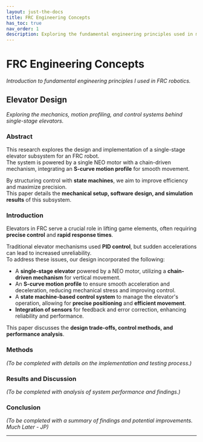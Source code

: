 ```yaml
---
layout: just-the-docs
title: FRC Engineering Concepts
has_toc: true
nav_order: 1
description: Exploring the fundamental engineering principles used in my time in FRC Robotics
---
```


# FRC Engineering Concepts
*Introduction to fundamental engineering principles I used in FRC robotics.*

## Elevator Design
*Exploring the mechanics, motion profiling, and control systems behind single-stage elevators.*

### Abstract
This research explores the design and implementation of a single-stage elevator subsystem for an FRC robot.  
The system is powered by a single NEO motor with a chain-driven mechanism, integrating an **S-curve motion profile** for smooth movement.  

By structuring control with **state machines**, we aim to improve efficiency and maximize precision.  
This paper details the **mechanical setup, software design, and simulation results** of this subsystem.  

### Introduction
Elevators in FRC serve a crucial role in lifting game elements, often requiring **precise control** and **rapid response times**.  

Traditional elevator mechanisms used **PID control**, but sudden accelerations can lead to increased unreliability.  
To address these issues, our design incorporated the following:

- A **single-stage elevator** powered by a NEO motor, utilizing a **chain-driven mechanism** for vertical movement.  
- An **S-curve motion profile** to ensure smooth acceleration and deceleration, reducing mechanical stress and improving control.  
- A **state machine-based control system** to manage the elevator's operation, allowing for **precise positioning** and **efficient movement**.  
- **Integration of sensors** for feedback and error correction, enhancing reliability and performance.  

This paper discusses the **design trade-offs, control methods, and performance analysis**.

### Methods
*(To be completed with details on the implementation and testing process.)*

### Results and Discussion
*(To be completed with analysis of system performance and findings.)*

### Conclusion
*(To be completed with a summary of findings and potential improvements. Much Later - JP)*

---

